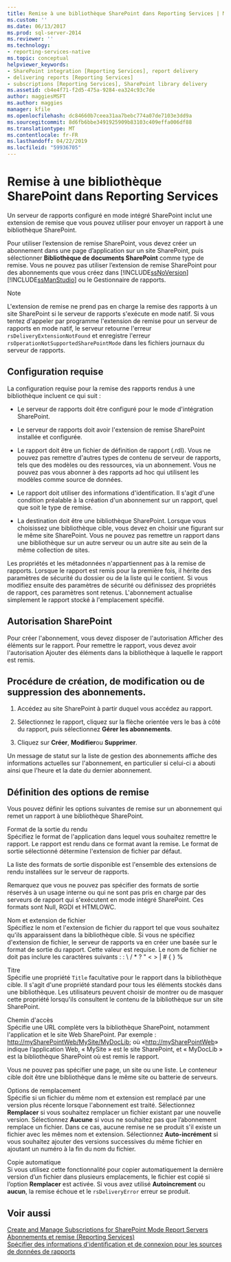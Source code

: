 ```yaml
---
title: Remise à une bibliothèque SharePoint dans Reporting Services | Microsoft Docs
ms.custom: ''
ms.date: 06/13/2017
ms.prod: sql-server-2014
ms.reviewer: ''
ms.technology:
- reporting-services-native
ms.topic: conceptual
helpviewer_keywords:
- SharePoint integration [Reporting Services], report delivery
- delivering reports [Reporting Services]
- subscriptions [Reporting Services], SharePoint library delivery
ms.assetid: cb4e4f71-f2d5-475a-9284-ea324c93c7de
author: maggiesMSFT
ms.author: maggies
manager: kfile
ms.openlocfilehash: dc84660b7ceea31aa7bebc774a07de7103e3dd9a
ms.sourcegitcommit: 8d6fb6bbe3491925909b83103c409effa006df88
ms.translationtype: MT
ms.contentlocale: fr-FR
ms.lasthandoff: 04/22/2019
ms.locfileid: "59936705"
---
```

# <a name="sharepoint-library-delivery-in-reporting-services"></a>Remise à une bibliothèque SharePoint dans Reporting Services
  Un serveur de rapports configuré en mode intégré SharePoint inclut une extension de remise que vous pouvez utiliser pour envoyer un rapport à une bibliothèque SharePoint.  
  
 Pour utiliser l’extension de remise SharePoint, vous devez créer un abonnement dans une page d’application sur un site SharePoint, puis sélectionner **Bibliothèque de documents SharePoint** comme type de remise. Vous ne pouvez pas utiliser l’extension de remise SharePoint pour des abonnements que vous créez dans [!INCLUDE[ssNoVersion](../../includes/ssnoversion-md.md)] [!INCLUDE[ssManStudio](../../includes/ssmanstudio-md.md)] ou le Gestionnaire de rapports.  
  
> [!NOTE]  
>  L'extension de remise ne prend pas en charge la remise des rapports à un site SharePoint si le serveur de rapports s'exécute en mode natif. Si vous tentez d'appeler par programme l'extension de remise pour un serveur de rapports en mode natif, le serveur retourne l'erreur `rsDeliveryExtensionNotFound` et enregistre l'erreur `rsOperationNotSupportedSharePointMode` dans les fichiers journaux du serveur de rapports.  
  
## <a name="requirements"></a>Configuration requise  
 La configuration requise pour la remise des rapports rendus à une bibliothèque incluent ce qui suit :  
  
-   Le serveur de rapports doit être configuré pour le mode d'intégration SharePoint.  
  
-   Le serveur de rapports doit avoir l'extension de remise SharePoint installée et configurée.  
  
-   Le rapport doit être un fichier de définition de rapport (.rdl). Vous ne pouvez pas remettre d'autres types de contenu de serveur de rapports, tels que des modèles ou des ressources, via un abonnement. Vous ne pouvez pas vous abonner à des rapports ad hoc qui utilisent les modèles comme source de données.  
  
-   Le rapport doit utiliser des informations d'identification. Il s'agit d'une condition préalable à la création d'un abonnement sur un rapport, quel que soit le type de remise.  
  
-   La destination doit être une bibliothèque SharePoint. Lorsque vous choisissez une bibliothèque cible, vous devez en choisir une figurant sur le même site SharePoint. Vous ne pouvez pas remettre un rapport dans une bibliothèque sur un autre serveur ou un autre site au sein de la même collection de sites.  
  
 Les propriétés et les métadonnées n'appartiennent pas à la remise de rapports. Lorsque le rapport est remis pour la première fois, il hérite des paramètres de sécurité du dossier ou de la liste qui le contient. Si vous modifiez ensuite des paramètres de sécurité ou définissez des propriétés de rapport, ces paramètres sont retenus. L'abonnement actualise simplement le rapport stocké à l'emplacement spécifié.  
  
## <a name="sharepoint-permissions"></a>Autorisation SharePoint  
 Pour créer l'abonnement, vous devez disposer de l'autorisation Afficher des éléments sur le rapport. Pour remettre le rapport, vous devez avoir l'autorisation Ajouter des éléments dans la bibliothèque à laquelle le rapport est remis.  
  
## <a name="how-to-create-modify-and-delete-subscriptions"></a>Procédure de création, de modification ou de suppression des abonnements.  
  
1.  Accédez au site SharePoint à partir duquel vous accédez au rapport.  
  
2.  Sélectionnez le rapport, cliquez sur la flèche orientée vers le bas à côté du rapport, puis sélectionnez **Gérer les abonnements**.  
  
3.  Cliquez sur **Créer**, **Modifier**ou **Supprimer**.  
  
 Un message de statut sur la liste de gestion des abonnements affiche des informations actuelles sur l'abonnement, en particulier si celui-ci a abouti ainsi que l'heure et la date du dernier abonnement.  
  
## <a name="setting-delivery-options"></a>Définition des options de remise  
 Vous pouvez définir les options suivantes de remise sur un abonnement qui remet un rapport à une bibliothèque SharePoint.  
  
 Format de la sortie du rendu  
 Spécifiez le format de l'application dans lequel vous souhaitez remettre le rapport. Le rapport est rendu dans ce format avant la remise. Le format de sortie sélectionné détermine l'extension de fichier par défaut.  
  
 La liste des formats de sortie disponible est l'ensemble des extensions de rendu installées sur le serveur de rapports.  
  
 Remarquez que vous ne pouvez pas spécifier des formats de sortie réservés à un usage interne ou qui ne sont pas pris en charge par des serveurs de rapport qui s'exécutent en mode intégré SharePoint. Ces formats sont Null, RGDI et HTMLOWC.  
  
 Nom et extension de fichier  
 Spécifiez le nom et l'extension de fichier du rapport tel que vous souhaitez qu'ils apparaissent dans la bibliothèque cible. Si vous ne spécifiez d'extension de fichier, le serveur de rapports va en créer une basée sur le format de sortie du rapport. Cette valeur est requise. Le nom de fichier ne doit pas inclure les caractères suivants : : \ / * ? " \< > | # { } %  
  
 Titre  
 Spécifie une propriété `Title` facultative pour le rapport dans la bibliothèque cible. Il s'agit d'une propriété standard pour tous les éléments stockés dans une bibliothèque. Les utilisateurs peuvent choisir de montrer ou de masquer cette propriété lorsqu'ils consultent le contenu de la bibliothèque sur un site SharePoint.  
  
 Chemin d'accès  
 Spécifie une URL complète vers la bibliothèque SharePoint, notamment l'application et le site Web SharePoint. Par exemple : <http://mySharePointWeb/MySite/MyDocLib>; où «<http://mySharePointWeb>» indique l’application Web, « MySite » est le site SharePoint, et « MyDocLib » est la bibliothèque SharePoint où est remis le rapport.  
  
 Vous ne pouvez pas spécifier une page, un site ou une liste. Le conteneur cible doit être une bibliothèque dans le même site ou batterie de serveurs.  
  
 Options de remplacement  
 Spécifie si un fichier du même nom et extension est remplacé par une version plus récente lorsque l'abonnement est traité. Sélectionnez **Remplacer** si vous souhaitez remplacer un fichier existant par une nouvelle version. Sélectionnez **Aucune** si vous ne souhaitez pas que l’abonnement remplace un fichier. Dans ce cas, aucune remise ne se produit s'il existe un fichier avec les mêmes nom et extension. Sélectionnez **Auto-incrément** si vous souhaitez ajouter des versions successives du même fichier en ajoutant un numéro à la fin du nom du fichier.  
  
 Copie automatique  
 Si vous utilisez cette fonctionnalité pour copier automatiquement la dernière version d’un fichier dans plusieurs emplacements, le fichier est copié si l’option **Remplacer** est activée. Si vous avez utilisé **Autoincrement** ou **aucun**, la remise échoue et le `rsDeliveryError` erreur se produit.  
  
## <a name="see-also"></a>Voir aussi  
 [Create and Manage Subscriptions for SharePoint Mode Report Servers](create-and-manage-subscriptions-for-sharepoint-mode-report-servers.md)   
 [Abonnements et remise &#40;Reporting Services&#41;](subscriptions-and-delivery-reporting-services.md)   
 [Spécifier des informations d'identification et de connexion pour les sources de données de rapports](../report-data/specify-credential-and-connection-information-for-report-data-sources.md)  
  
  
